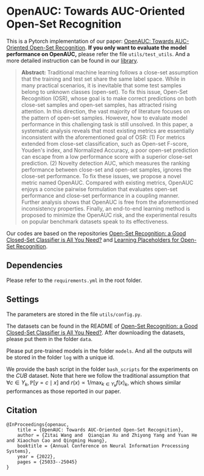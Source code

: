 # OpenAUC: Towards AUC-Oriented Open-Set Recognition
This is a Pytorch implementation of our paper: [OpenAUC: Towards AUC-Oriented Open-Set Recognition](https://arxiv.org/abs/2210.13458). **If you only want to evaluate the model performance on OpenAUC,** please refer the file `utils/test_utils`. And a more detailed instruction can be found in our [library](https://github.com/statusrank/XCurve/blob/master/example/example_ipynb/Metrics_for_AUTKC_OpenAUC.ipynb).

> **Abstract:** Traditional machine learning follows a close-set assumption that the training and test set share the same label space. While in many practical scenarios, it is inevitable that some test samples belong to unknown classes (open-set). To fix this issue, Open-Set Recognition (OSR), whose goal is to make correct predictions on both close-set samples and open-set samples, has attracted rising attention. In this direction, the vast majority of literature focuses on the pattern of open-set samples. However, how to evaluate model performance in this challenging task is still unsolved. In this paper, a systematic analysis reveals that most existing metrics are essentially inconsistent with the aforementioned goal of OSR: (1) For metrics extended from close-set classification, such as Open-set F-score, Youden's index, and Normalized Accuracy, a poor open-set prediction can escape from a low performance score with a superior close-set prediction. (2) Novelty detection AUC, which measures the ranking performance between close-set and open-set samples, ignores the close-set performance. To fix these issues, we propose a novel metric named OpenAUC. Compared with existing metrics, OpenAUC enjoys a concise pairwise formulation that evaluates open-set performance and close-set performance in a coupling manner. Further analysis shows that OpenAUC is free from the aforementioned inconsistency properties. Finally, an end-to-end learning method is proposed to minimize the OpenAUC risk, and the experimental results on popular benchmark datasets speak to its effectiveness.

Our codes are based on the repositories [Open-Set Recognition: a Good Closed-Set Classifier is All You Need?](https://github.com/sgvaze/osr_closed_set_all_you_need) and [Learning Placeholders for Open-Set Recognition](https://github.com/zhoudw-zdw/CVPR21-Proser).

## Dependencies
Please refer to the `requirements.yml` in the root folder.

## Settings
The parameters are stored in the file `utils/config.py`.

The datasets can be found in the README of [Open-Set Recognition: a Good Closed-Set Classifier is All You Need?](https://github.com/sgvaze/osr_closed_set_all_you_need). After downloading the datasets, please put them in the folder `data`.

Please put pre-trained models in the folder `models`. And all the outputs will be stored in the folder `log` with a unique id.

We provide the bash script in the folder `bash_scripts` for the experiments on the *CUB* dataset. Note that here we follow the traditional assumption that $\forall c \in Y_k, \mathbb{P}[y = c \mid x]$ and $r(x) \propto 1 / \max_{k \in Y_k} f(x)_k$, which shows similar performances as those reported in our paper.


## Citation

```
@InProceedings{openauc,
    title = {OpenAUC: Towards AUC-Oriented Open-Set Recognition},
    author = {Zitai Wang and  Qianqian Xu and Zhiyong Yang and Yuan He and Xiaochun Cao and Qingming Huang},
    booktitle = {Annual Conference on Neural Information Processing Systems},
    year = {2022},
    pages = {25033--25045}
}
```